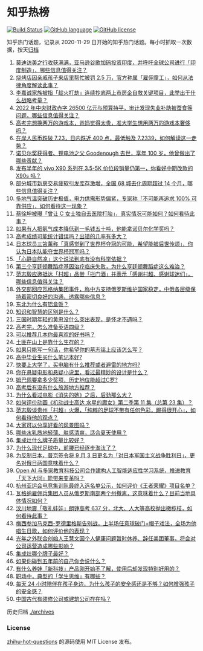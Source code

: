 # 知乎热榜
[![Build Status](https://github.com/ToWeLong/zhihu-hot-questions/workflows/CI/badge.svg)](https://github.com/ToWeLong/zhihu-hot-questions/actions)
[![GitHub language](https://img.shields.io/badge/language-golang-orange.svg)](https://golang.org/)
[![GitHub license](https://img.shields.io/github/license/ToWeLong/zhihu-hot-questions)](https://github.com/ToWeLong/zhihu-hot-questions/blob/main/LICENSE)

知乎热门话题，记录从 2020-11-29 日开始的知乎热门话题。每小时抓取一次数据，按天[归档](./archives)

<!-- BEGIN -->

1. [莫迪访美之行收获满满，亚马逊谷歌加码投资印度，并呼吁全球公司进行「印度制造」，哪些信息值得关注？](https://www.zhihu.com/question/608567391)
1. [烧烤店因亲戚孩子来店里帮忙被罚 2.5 万，官方称属「雇佣童工」，如何从法律角度解读此事？](https://www.zhihu.com/question/608695467)
1. [李嘉诚家族被指「趁火打劫」连续抄底两上市房企自救关键项目，此举出于什么战略考量？](https://www.zhihu.com/question/608665319)
1. [2022 年中央财政赤字 26500 亿元与预算持平，审计发现失业补助被蚕食等问题，哪些信息值得关注？](https://www.zhihu.com/question/608671302)
1. [高考完想换两万的游戏本，爸妈觉得太贵，准大学生想用两万的游戏本奢侈吗？](https://www.zhihu.com/question/606787090)
1. [在岸人民币跌破 7.23，日内跌近 400 点，最低触及 7.2339，如何解读这一走势？](https://www.zhihu.com/question/608737327)
1. [诺贝尔奖获得者、锂电池之父 Goodenough 去世，享年 100 岁，他曾做出了哪些贡献？](https://www.zhihu.com/question/608703568)
1. [发布半年的 vivo X90 系列在 3.5-5K 价位段销量仍第一，你看好中期改款的 X90s 吗？](https://www.zhihu.com/question/608663958)
1. [部分城市新房交易疲软引发库存激增，全国 68 城去化周期超过 14 个月，哪些信息值得关注？](https://www.zhihu.com/question/608671498)
1. [多地气温突破历史极值，电力供需形势偏紧，专家称「不可能再追求 100% 可靠供应」，如何看待这一现象？](https://www.zhihu.com/question/608733520)
1. [蔡徐坤被曝「曾让 C 女士独自去医院打胎」，真实情况可能如何？如何看待此事？](https://www.zhihu.com/question/608690464)
1. [如果有人把氨气成本降低到一毛钱五十吨，他能拿诺贝尔化学奖吗？](https://www.zhihu.com/question/606420864)
1. [高考成绩可能统计错误吗？出错的几率有多大？](https://www.zhihu.com/question/607974539)
1. [日本球员三笘薰称「真感觉到了世界杯夺冠的可能，希望能被后世传颂」，你认为日本队能夺世界杯冠军吗？](https://www.zhihu.com/question/608592507)
1. [「心静自然凉」这个说法到底有没有科学依据？](https://www.zhihu.com/question/608254480)
1. [第三个亨廷顿舞蹈症基因治疗临床失败，为什么亨廷顿舞蹈症这么难治？](https://www.zhihu.com/question/608261911)
1. [范志毅应邀抵达「村超」品尝「拦门酒」并表示「感谢村超、感谢球迷们」，哪些信息值得关注？](https://www.zhihu.com/question/608131710)
1. [外交部回应瓦格纳集团事件，称中方支持俄罗斯维护国家稳定，中俄各层级保持着密切良好的沟通，透露哪些信息？](https://www.zhihu.com/question/608734294)
1. [东北为什么有铝盒饭？](https://www.zhihu.com/question/602991544)
1. [知识和智慧的区别是什么？](https://www.zhihu.com/question/600080805)
1. [三国时期年轻的黄忠没什么突出表现，是怀才不遇吗？](https://www.zhihu.com/question/497687167)
1. [高考完，怎么准备英语四级？](https://www.zhihu.com/question/533375496)
1. [可以推荐几本你最喜欢的好书吗？](https://www.zhihu.com/question/608159041)
1. [土匪在山上是靠什么生存的？](https://www.zhihu.com/question/599176505)
1. [如果只能写一句话，你希望你的墓志铭上应该怎么写？](https://www.zhihu.com/question/605586178)
1. [高中毕业生买什么笔记本好?](https://www.zhihu.com/question/606481789)
1. [快要上大学了，买电脑有什么推荐或者避雷的地方吗?](https://www.zhihu.com/question/606023287)
1. [你在悬疑电影和悬疑小说里，看过最精妙的设计是什么？](https://www.zhihu.com/question/607971541)
1. [姆巴佩要拿多少奖项，历史地位能超过C罗?](https://www.zhihu.com/question/608025000)
1. [高考后有没有什么旅游地方推荐？](https://www.zhihu.com/question/606857970)
1. [为什么看过电影《消失的她》之后，后劲那么大？](https://www.zhihu.com/question/608194233)
1. [如何评价动画《机动战士高达 水星的魔女》第二季第 11 集（总第 23 集）？](https://www.zhihu.com/question/608496913)
1. [范志毅谈贵州「村超」火爆，「纯粹的足球不带有任何色彩，踢得很开心」，如何看待他的观点？](https://www.zhihu.com/question/608517517)
1. [大家可以分享好看的风景图吗？](https://www.zhihu.com/question/607305325)
1. [哪些水乳质地轻薄、肤感清爽，适合夏天使用？](https://www.zhihu.com/question/316156051)
1. [集成灶什么牌子质量比较好？](https://www.zhihu.com/question/264445829)
1. [为什么现代足球中，前腰已经逐步淘汰了？](https://www.zhihu.com/question/605910376)
1. [为反制日本，普京签令将 9 月 3 日更名为「对日本军国主义战争胜利日」，更名对俄日两国意味着什么？](https://www.zhihu.com/question/608582404)
1. [Open AI 与多家教育科技公司合作建构人工智能适应性学习系统，推进教育「天下大同」能带来变革吗？](https://www.zhihu.com/question/608671199)
1. [杭州亚运会电竞集训队最终入选名单公示，如何评价《王者荣耀》项目名单？](https://www.zhihu.com/question/608619934)
1. [瓦格纳雇佣兵集团人员从俄罗斯南部两个州撤离，这意味着什么？目前当地具体情况如何？](https://www.zhihu.com/question/608666410)
1. [汶川地震「敬礼娃娃」朗铮高考 637 分，北大、人大等高校抛出橄榄枝，如何看待此事？](https://www.zhihu.com/question/608520055)
1. [梅西参加马克西-罗德里格斯告别战，上半场任意球破门+帽子戏法，全场为他唱生日歌，如何评价他的表现？](https://www.zhihu.com/question/608398892)
1. [光年之外联合创始人王慧文因个人健康问题暂时休养、辞任美团董事，将会对公司运营造成哪些影响？](https://www.zhihu.com/question/608524050)
1. [集成灶哪个牌子最好？](https://www.zhihu.com/question/317105383)
1. [如果你碰到五年前的自己你会说什么？](https://www.zhihu.com/question/604670726)
1. [有什么养娃「新科技」产品刚开始不了解，使用后却发现特别好用的？](https://www.zhihu.com/question/606792825)
1. [职场中，典型的「学生思维」有哪些？](https://www.zhihu.com/question/604936379)
1. [每天 24 小时陪伴在孩子身边，为什么孩子的安全感还是不够？如何增强孩子的安全感？](https://www.zhihu.com/question/583311048)
1. [中国古代有装修公司或建筑公司存在吗？](https://www.zhihu.com/question/608678912)

<!-- END -->

历史归档 [./archives](./archives)


### License
[zhihu-hot-questions](https://github.com/towelong/zhihu-hot-questions) 的源码使用 MIT License 发布。